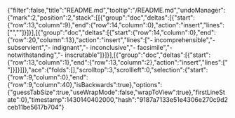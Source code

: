 {"filter":false,"title":"README.md","tooltip":"/README.md","undoManager":{"mark":2,"position":2,"stack":[[{"group":"doc","deltas":[{"start":{"row":13,"column":9},"end":{"row":14,"column":0},"action":"insert","lines":["",""]}]}],[{"group":"doc","deltas":[{"start":{"row":14,"column":0},"end":{"row":20,"column":13},"action":"insert","lines":["- incomprehensible","- subservient","- indignant","- inconclusive","- facsimile","- notwithstanding","- inscrutable"]}]}],[{"group":"doc","deltas":[{"start":{"row":13,"column":1},"end":{"row":13,"column":2},"action":"insert","lines":[" "]}]}]]},"ace":{"folds":[],"scrolltop":3,"scrollleft":0,"selection":{"start":{"row":9,"column":0},"end":{"row":9,"column":40},"isBackwards":true},"options":{"guessTabSize":true,"useWrapMode":false,"wrapToView":true},"firstLineState":0},"timestamp":1430140402000,"hash":"9187a7133e51e4306e270c9d2ceb11be5617b704"}